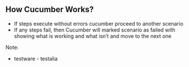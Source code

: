 ## How Cucumber Works?
* If steps execute without errors cucumber proceed to another scenario
* If any steps fail, then Cucumber will marked scenario as failed with showing what is working and what isn’t and move to the next one

Note:
* testware - testalia